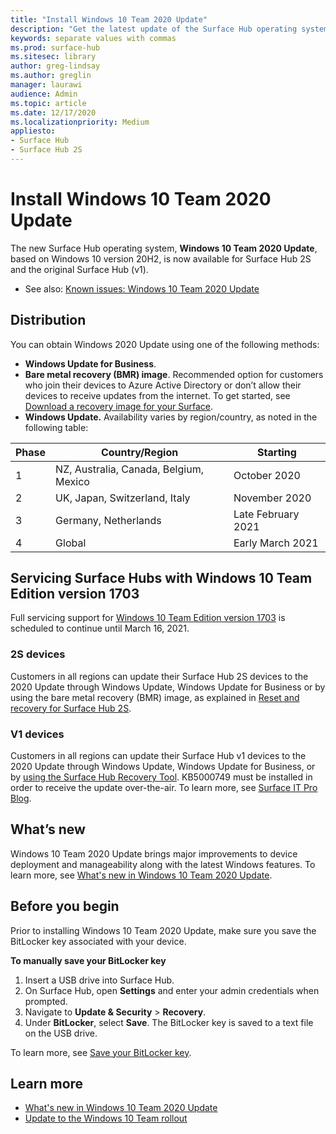 ```yaml
---
title: "Install Windows 10 Team 2020 Update"
description: "Get the latest update of the Surface Hub operating system, Windows 10 Team 2020 Update."
keywords: separate values with commas
ms.prod: surface-hub
ms.sitesec: library
author: greg-lindsay
ms.author: greglin
manager: laurawi
audience: Admin
ms.topic: article
ms.date: 12/17/2020
ms.localizationpriority: Medium
appliesto:
- Surface Hub
- Surface Hub 2S
---
```

# Install Windows 10 Team 2020 Update 

The new Surface Hub operating system, **Windows 10 Team 2020 Update**, based on Windows 10 version 20H2, is now available for Surface Hub 2S and the original Surface Hub (v1). 

- See also: [Known issues: Windows 10 Team 2020 Update](surface-hub-2020-team-update-known-issues.md)

## Distribution

You can obtain Windows 2020 Update using one of the following methods:

- **Windows Update for Business**.
- **Bare metal recovery (BMR) image**. Recommended option for customers who join their devices to Azure Active Directory or don’t allow their devices to receive updates from the internet. To get started, see [Download a recovery image for your Surface](https://support.microsoft.com/surfacerecoveryimage).
- **Windows Update.** Availability varies by region/country, as noted in the following table:

| Phase | Country/Region                         | Starting          |
| ----- | -------------------------------------- | ----------------- |
| 1     | NZ, Australia, Canada, Belgium, Mexico | October 2020  |
| 2     | UK, Japan, Switzerland, Italy          | November 2020 |
| 3     | Germany, Netherlands                   | Late February 2021 |
| 4     | Global                                 | Early March 2021 |

## Servicing Surface Hubs with Windows 10 Team Edition version 1703 

Full servicing support for [Windows 10 Team Edition version 1703](https://support.microsoft.com/topic/november-12-2019-kb4525245-os-build-15063-2172-dfc81b85-11a6-54ef-4370-11408193419f) is scheduled to continue until March 16, 2021.

### 2S devices 

Customers in all regions can update their Surface Hub 2S devices to the 2020 Update through Windows Update, Windows Update for Business or by using the bare metal recovery (BMR) image, as explained in [Reset and recovery for Surface Hub 2S](surface-hub-2s-recover-reset.md).

### V1 devices 

Customers in all regions can update their Surface Hub v1 devices to the 2020 Update through Windows Update, Windows Update for Business, or by [using the Surface Hub Recovery Tool](surface-hub-recovery-tool.md). KB5000749 must be installed in order to receive the update over-the-air. To learn more, see [Surface IT Pro Blog](https://techcommunity.microsoft.com/t5/surface-it-pro-blog/surface-hub-windows-10-team-2020-update-hub-v1-status/ba-p/2118371).
 
## What’s new

Windows 10 Team 2020 Update brings major improvements to device deployment and manageability along with the latest Windows features. To learn more, see [What's new in Windows 10 Team 2020 Update](surface-hub-2020-update-whats-new.md).
 
## Before you begin

Prior to installing Windows 10 Team 2020 Update, make sure you save the BitLocker key associated with your device. 

**To manually save your BitLocker key**

1. Insert a USB drive into Surface Hub.
2. On Surface Hub, open **Settings** and enter your admin credentials when prompted.
3. Navigate to **Update & Security** > **Recovery**.
4. Under **BitLocker**, select **Save**. The BitLocker key is saved to a text file on the USB drive.

To learn more, see [Save your BitLocker key](save-bitlocker-key-surface-hub.md).

## Learn more

- [What's new in Windows 10 Team 2020 Update](surface-hub-2020-update-whats-new.md)
- [Update to the Windows 10 Team rollout](https://techcommunity.microsoft.com/t5/surface-it-pro-blog/surface-hub-windows-10-team-2020-update-february-status/ba-p/2118369)
